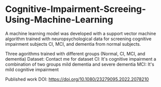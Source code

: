 # Cognitive-Impairment-Screeing-Using-Machine-Learning

A machine learning model was developed with a support vector machine algorithm trained with neuropsychological data for screening cognitive impairment subjects CI, MCI, and dementia from normal subjects.

Three agorithms trained with different groups (Normal, CI, MCI, and dementia)
Dataset: Contact me for dataset
CI: It's cognitive impairment a combination of two groups mild dementia and severe dementia
MCI: It's mild cognitive impairment

Published work DOI: https://doi.org/10.1080/23279095.2022.2078210
